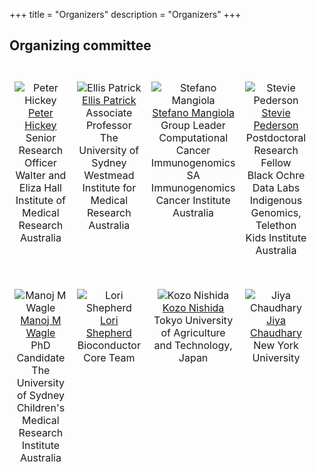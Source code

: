 +++
title = "Organizers"
description = "Organizers"
+++

<!-- ## Co-chairs

{{< cochairs >}} -->

<!-- ## Organizer Comittee

{{< committee >}} -->



## Organizing committee

<table style="width: 100%; table-layout: fixed; border-collapse: separate; border-spacing: 0 25px;">
  <tr>
    <td style="text-align: center; vertical-align: top; width: 25%; padding-bottom: 25px;">
      <img src="../img/organizers/PeterHickey.png" alt="Peter Hickey" style="max-width: 150px; height: auto;"><br>
      <a href="https://www.peterhickey.org">Peter Hickey</a><br>
      Senior Research Officer</br>
      Walter and Eliza Hall Institute of Medical Research</br>
      Australia
    </td>
    <td style="text-align: center; vertical-align: top; width: 25%; padding-bottom: 25px;">
      <img src="../img/organizers/EllisPatrick.png" alt="Ellis Patrick" style="max-width: 150px; height: auto;"><br>
      <a href="https://www.sydney.edu.au/science/about/our-people/academic-staff/ellis-patrick.html">Ellis Patrick</a><br>
      Associate Professor</br>
      The University of Sydney</br>
      Westmead Institute for Medical Research<br>
      Australia
    </td>
    <td style="text-align: center; vertical-align: top; width: 25%; padding-bottom: 25px;">
      <img src="../img/organizers/StefanoMangiola.png" alt="Stefano Mangiola" style="max-width: 150px; height: auto;"><br>
      <a href="https://researchers.adelaide.edu.au/profile/stefano.mangiola">Stefano Mangiola</a><br>
      Group Leader<br>
      Computational Cancer Immunogenomics</br>
      SA Immunogenomics Cancer Institute</br>
      Australia
    </td>
    <td style="text-align: center; vertical-align: top; width: 25%; padding-bottom: 25px;">
      <img src="../img/organizers/SteviePederson.png" alt="Stevie Pederson" style="max-width: 150px; height: auto;"><br>
      <a href="https://www.telethonkids.org.au/contact-us/our-people/p/stephen-stevie-pederson/">Stevie Pederson</a><br>
      Postdoctoral Research Fellow<br>
      Black Ochre Data Labs<br>
      Indigenous Genomics, Telethon Kids Institute</br>
      Australia
    </td>
  </tr>
  <tr>
    <td style="text-align: center; vertical-align: top; width: 25%; padding-bottom: 25px;">
      <img src="../img/organizers/ManojMWagle.png" alt="Manoj M Wagle" style="max-width: 150px; height: auto;"><br>
      <a href="https://manojmw.github.io">Manoj M Wagle</a><br>
      PhD Candidate</br>
      The University of Sydney</br>
      Children's Medical Research Institute</br>
      Australia
    </td>
    <td style="text-align: center; vertical-align: top; width: 25%; padding-bottom: 25px;">
      <img src="../img/organizers/Placeholder.jpeg" alt="Lori Shepherd" style="max-width: 150px; height: auto;"><br>
      <a href="mailto:lori.shepherd@roswellpark.org">Lori Shepherd</a><br>
      Bioconductor Core Team</br>
    </td>
    <td style="text-align: center; vertical-align: top; width: 25%; padding-bottom: 25px;">
      <img src="../img/organizers/Placeholder.jpeg" alt="Kozo Nishida" style="max-width: 150px; height: auto;"><br>
      <a href="mailto:kozo.nishida@gmail.com">Kozo Nishida</a><br>
      Tokyo University of Agriculture and Technology, Japan</br>
    </td>
    <td style="text-align: center; vertical-align: top; width: 25%; padding-bottom: 25px;">
      <img src="../img/organizers/Placeholder.jpeg" alt="Jiya Chaudhary" style="max-width: 150px; height: auto;"><br>
      <a href="mailto:jkc9886@nyu.edu">Jiya Chaudhary</a><br>
      New York University</br>
    </td>
    <td style="text-align: center; vertical-align: top; width: 25%; padding-bottom: 25px;">&nbsp;</td>
  </tr>
</table>


&nbsp;

